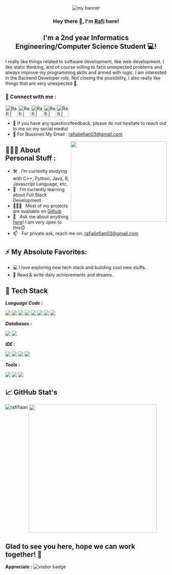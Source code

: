 <p align="center">
  <a ><img src="https://user-images.githubusercontent.com/91828276/209473416-515a40c2-0568-4cfe-9984-d22185496cf4.png" alt="my banner"></a>
</p>

<h3 align="center">

Hey there 👋, I'm [Rafi](https://github.com/rafifiaan) here!
</h3>

<h2 align="center">
I'm a 2nd year Informatics Engineering/Computer Science Student 💻!
</h2> 

I really like things related to software development, like web development. I like static thinking, and of course willing to face unexpected problems and always improve my programming skills and armed with logic. I am interested in the Backend Developer role. Not closing the possibility, I also really like things that are very unexpected 🙌.

### 🤝 Connect with me :

<a href="https://www.linkedin.com/in/rafifiaanpr/"><img align="left" src="https://user-images.githubusercontent.com/91828276/209475797-23ec9742-321e-41cb-b067-483fc982ffa5.svg" alt="Rafi | LinkedIn" width="37px"/></a> 
<a href="https://www.instagram.com/rafifiaan/"><img align="left" src="https://user-images.githubusercontent.com/91828276/209475747-11a55c3c-db08-4524-9a3b-59afc4d044e4.svg" alt="Rafi | Instagram" width="37px"/></a>
<a href="https://twitter.com/jstvibbins"><img align="left" src="https://user-images.githubusercontent.com/91828276/209475855-b819d4de-baa8-4c8a-8d44-6113204a1255.svg" alt="Rafi | Twitter" width="37px"/></a>
<a href="https://telegram.me/mrcless"><img align="left" src="https://user-images.githubusercontent.com/91828276/209475906-818df514-d89a-49f2-a111-a6379b931832.svg" alt="Rafi | Telegram" width="37px"/></a>
<a href="https://line.me/ti/p/~rafff3"><img align="left" src="https://user-images.githubusercontent.com/91828276/209476147-82d9b782-a284-4899-a0c9-a5bf07a68458.svg" alt="Rafi | Line" width="37px"/></a>
</br>
</br>
- 💬 If you have any question/feedback, please do not hesitate to reach out to me on my social media!
- 📩 For Bussines My Email : rafialiefian03@gmail.com

<img align="right" height="250" width="300" alt="" src="https://user-images.githubusercontent.com/91828276/209476514-9ea12211-aff2-4f2f-9478-9e241fa8f440.gif" />

## 👱🏻‍♂️ About Personal Stuff :
- 🛠 &nbsp; I’m currently studying with C++, Python, Java, R, Javascript Language, etc.
- 🚀 &nbsp; I’m currently learning about Full Stack Development
- 👨🏻‍💻 &nbsp; Most of my projects are available on [Github](https://github.com/rafifiaan)
- 💬 &nbsp; Ask me about anything [here](https://github.com/rafifiaan/rafifiaan/issues/11)! I am very open to this😊
- 📫 &nbsp; For private ask, reach me on: rafialiefian03@gmail.com

## ⚡ My Absolute Favorites:

- 💻 I love exploring new tech stack and building cool new stuffs.
- 📰 Read & write daily achievements and dreams.

## 💼 Tech Stack

**_Language Code :_** 

![](https://img.shields.io/badge/C%2B%2B-00599C?style=for-the-badge&logo=c%2B%2B&logoColor=white)
![](https://img.shields.io/badge/Python-14354C?style=for-the-badge&logo=python&logoColor=white)
![](https://img.shields.io/badge/Java-ED8B00?style=for-the-badge&logo=java&logoColor=white)
![](https://img.shields.io/badge/R-276DC3?style=for-the-badge&logo=r&logoColor=white)
![](https://img.shields.io/badge/JavaScript-F7DF1E?style=for-the-badge&logo=javascript&logoColor=black)
![](https://img.shields.io/badge/HTML-239120?style=for-the-badge&logo=html5&logoColor=white)
![](https://img.shields.io/badge/HTML5-E34F26?style=for-the-badge&logo=html5&logoColor=white)
![](https://img.shields.io/badge/MySQL-005C84?style=for-the-badge&logo=mysql&logoColor=white)

**_Databases :_**

![](https://img.shields.io/badge/MySQL-005C84?style=for-the-badge&logo=mysql&logoColor=white)
![](https://img.shields.io/badge/Oracle-F80000?style=for-the-badge&logo=Oracle&logoColor=white)

**_IDE :_**

![](https://img.shields.io/badge/Eclipse-2C2255?style=for-the-badge&logo=eclipse&logoColor=white)
![](https://img.shields.io/badge/Notepad++-90E59A.svg?style=for-the-badge&logo=notepad%2B%2B&logoColor=black)
![](https://img.shields.io/badge/RStudio-75AADB?style=for-the-badge&logo=RStudio&logoColor=white)
![](https://img.shields.io/badge/Visual_Studio_Code-0078D4?style=for-the-badge&logo=visual%20studio%20code&logoColor=white)

**_Tools :_**

![](https://img.shields.io/badge/Canva-%2300C4CC.svg?&style=for-the-badge&logo=Canva&logoColor=white)
![](https://img.shields.io/badge/GIT-E44C30?style=for-the-badge&logo=git&logoColor=white)
![](https://img.shields.io/badge/Oracle-F80000?style=for-the-badge&logo=oracle&logoColor=black)


## 📈 GitHub Stat's 

<p><img align="left" src="https://github-readme-stats.vercel.app/api?username=rafifiaan" alt="rafifiaan" /> 
<img width="400"src="https://github-readme-stats.vercel.app/api/top-langs/?username=rafifiaan&layout=compact"/></p><p></p>



## Glad to see you here, hope we can work together!  🙌 &nbsp; 
**Appreciate :** ![visitor badge](https://visitor-badge.glitch.me/badge?page_id=https://github.com/rafifiaan.visitor-badge&left_color=blue&right_color=dark&left_text=%20Visitors)
